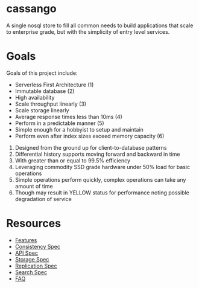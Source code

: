 cassango
========

A single nosql store to fill all common needs to build applications that scale to enterprise grade, but with the simplicity of entry level services.


# Goals

Goals of this project include:

* Serverless First Architecture (1)
* Immutable database (2)
* High availability
* Scale throughput linearly (3)
* Scale storage linearly
* Average response times less than 10ms (4)
* Perform in a predictable manner (5)
* Simple enough for a hobbyist to setup and maintain
* Perform even after index sizes exceed memory capacity (6)


1. Designed from the ground up for client-to-database patterns
2. Differential history supports moving forward and backward in time
3. With greater than or equal to 99.5% efficiency
4. Leveraging commodity SSD grade hardware under 50% load for basic operations
5. Simple operations perform quickly, complex operations can take any amount of time
6. Though may result in YELLOW status for performance noting possible degradation of service



# Resources

* [Features](./FEATURES.md)
* [Consistency Spec](./CONSISTENCY_SPEC.md)
* [API Spec](./API_SPEC.md)
* [Storage Spec](./STORAGE_SPEC.md)
* [Replication Spec](./REPLICATION_SPEC.md)
* [Search Spec](./SEARCH_SPEC.md)
* [FAQ](./FAQ.md)

